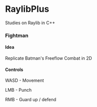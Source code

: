# RaylibPlus
Studies on Raylib in C++

### Fightman
#### Idea
Replicate Batman's Freeflow Combat in 2D

#### Controls
WASD - Movement

LMB - Punch

RMB - Guard up / defend
